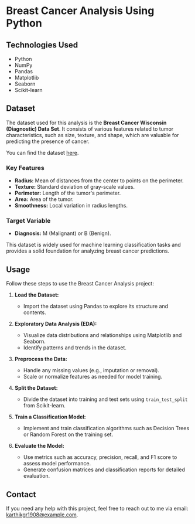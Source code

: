 # Breast Cancer Analysis Using Python

## Technologies Used

- Python
- NumPy
- Pandas
- Matplotlib
- Seaborn
- Scikit-learn

## Dataset

The dataset used for this analysis is the **Breast Cancer Wisconsin (Diagnostic) Data Set**. It consists of various features related to tumor characteristics, such as size, texture, and shape, which are valuable for predicting the presence of cancer. 

You can find the dataset [here](https://www.kaggle.com/datasets/uciml/breast-cancer-wisconsin-data).

### Key Features
- **Radius:** Mean of distances from the center to points on the perimeter.
- **Texture:** Standard deviation of gray-scale values.
- **Perimeter:** Length of the tumor's perimeter.
- **Area:** Area of the tumor.
- **Smoothness:** Local variation in radius lengths.

### Target Variable
- **Diagnosis:** M (Malignant) or B (Benign).

This dataset is widely used for machine learning classification tasks and provides a solid foundation for analyzing breast cancer predictions.

## Usage

Follow these steps to use the Breast Cancer Analysis project:

1. **Load the Dataset:** 
   - Import the dataset using Pandas to explore its structure and contents.

2. **Exploratory Data Analysis (EDA):**
   - Visualize data distributions and relationships using Matplotlib and Seaborn.
   - Identify patterns and trends in the dataset.

3. **Preprocess the Data:**
   - Handle any missing values (e.g., imputation or removal).
   - Scale or normalize features as needed for model training.

4. **Split the Dataset:**
   - Divide the dataset into training and test sets using `train_test_split` from Scikit-learn.

5. **Train a Classification Model:**
   - Implement and train classification algorithms such as Decision Trees or Random Forest on the training set.

6. **Evaluate the Model:**
   - Use metrics such as accuracy, precision, recall, and F1 score to assess model performance.
   - Generate confusion matrices and classification reports for detailed evaluation.


## Contact

If you need any help with this project, feel free to reach out to me via email: [karthikgr1908@example.com](mailto:karthik@example.com).

